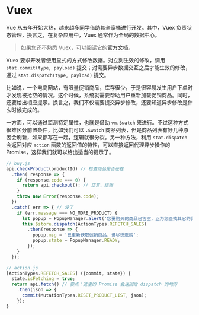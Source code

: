 Vuex
========

Vue 从去年开始大热，越来越多同学借助其全家桶进行开发。其中，Vuex 负责状态管理，换言之，在复杂应用中，Vuex 通常作为全局的数据中心。

> 如果您还不熟悉 Vuex，可以阅读它的[官方文档](https://vuex.vuejs.org/zh-cn/intro.html)。

Vuex 要求开发者使用显式的方式修改数据。对立刻生效的修改，调用 `stat.commit(type, payload)` 提交；对需要异步数据交互之后才能生效的修改，通过 `stat.dispatch(type, payload)` 提交。

比如说，一个电商网站，有限量促销商品，库存很少，于是很容易发生用户下单时才发现被抢空的情况。这个时候，系统就需要帮助用户重新加载促销商品。同时，还要给出相应提示。换言之，我们不仅需要提交异步修改，还要知道异步修改是什么时候完成的。

一方面，可以通过监测特定属性，也就是借助 `vm.$watch` 来进行。不过这种方式很难区分前置条件，比如我们可以 `.$watch` 商品列表，但是商品列表有好几种原因会刷新，如果都写在一起，逻辑就很分裂。另一种方法，利用 `stat.dispatch` 会返回对应 `action` 函数的返回值的特性，可以直接返回代理异步操作的 Promise，这样我们就可以给出适当的提示了。

```javascript
// buy.js
api.checkProduct(productId) // 检查商品是否还在
  .then( response => {
    if (response.code === 0) {
      return api.checkout(); // 正常，结账
    }
    throw new Error(response.code);
  })
  .catch( err => { // 没了
    if (err.message === NO_MORE_PRODUCT) {
      let popup = PopupManager.alert('您要购买的商品已售空，正为您查找其它的促销商品....');
      this.$store.dispatch(ActionTypes.REFETCH_SALES)
        .then(response => {
          popup.msg = '已重新获取促销商品，请尽快选购';
          popup.state = PopupManager.READY;
        });
    }
  });

// action.js
[ActionTypes.REFETCH_SALES] ({commit, state}) {
  state.isFetching = true;
  return api.fetch() // 要点：这里的 Promise 会返回给 dispatch 的地方
    .then(json => {
      commit(MutationTypes.RESET_PRODUCT_LIST, json);
    });
}
```